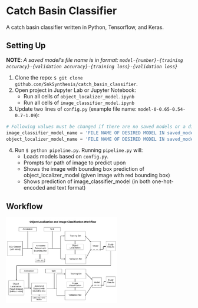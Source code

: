 # Catch Basin Classifier
A catch basin classifier written in Python, Tensorflow, and Keras.

## Setting Up

**NOTE**: *A saved model's file name is in format: `model-{number}-{training accuracy}-{validation accuracy}-{training loss}-{validation loss}`*

1. Clone the repo: `$ git clone github.com/SnkSynthesis/catch_basin_classifier`.
2. Open project in Jupyter Lab or Jupyter Notebook:
   * Run all cells of `object_localizer_model.ipynb`
   * Run all cells of `image_classifier_model.ipynb`
3. Update two lines of `config.py` (example file name: `model-0-0.65-0.54-0.7-1.09`):
```python
# Following values must be changed if there are no saved models or a different model needs to be used.
image_classifier_model_name = 'FILE NAME OF DESIRED MODEL IN saved_models/image_classifier_models'
object_localizer_model_name = 'FILE NAME OF DESIRED MODEL IN saved_models/object_classifier_models'
```
4. Run `$ python pipeline.py`. Running `pipeline.py` will:
   * Loads models based on `config.py`.
   * Prompts for path of image to predict upon
   * Shows the image with bounding box prediction of object_localizer_model (given image with red bounding box)
   * Shows prediction of image_classifier_model (in both one-hot-encoded and text format)

## Workflow
<img src="workflow.png" width="60%" height="60%"></img>
